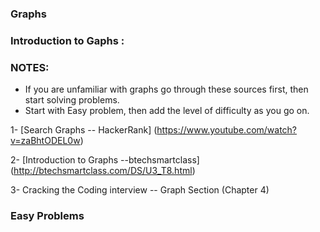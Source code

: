 ### Graphs


### Introduction to Gaphs :


### NOTES:

  - If you are unfamiliar with graphs go through these sources first, then start solving problems.
  - Start with Easy problem, then add the level of difficulty as you go on.

1- [Search Graphs -- HackerRank] (https://www.youtube.com/watch?v=zaBhtODEL0w) 

2- [Introduction to Graphs --btechsmartclass] (http://btechsmartclass.com/DS/U3_T8.html)

3-  Cracking the Coding interview -- Graph Section (Chapter 4)



### Easy Problems

